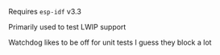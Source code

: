 Requires `esp-idf` v3.3

Primarily used to test LWIP support

Watchdog likes to be off for unit tests I guess they block a lot
